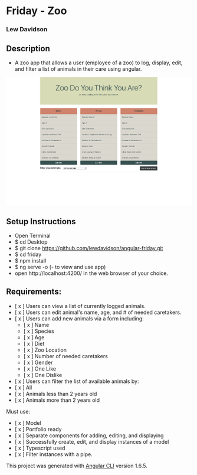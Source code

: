 # Friday - Zoo
### Lew Davidson

## Description
 * A zoo app that allows a user (employee of a zoo) to log, display, edit, and filter a list of animals in their care using angular.

 ![zoo-pic](zoo.png)

## Setup Instructions
 * Open Terminal
 * $ cd Desktop
 * $ git clone https://github.com/lewdavidson/angular-friday.git
 * $ cd friday
 * $ npm install
 * $ ng serve -o (- to view and use app)
 * open http://localhost:4200/ in the web browser of your choice.

## Requirements:

- [ x ] Users can view a list of currently logged animals.
- [ x ] Users can edit animal's name, age, and # of needed caretakers.
- [ x ] Users can add new animals via a form including:
  - [ x ] Name
  - [ x ] Species
  - [ x ] Age
  - [ x ] Diet
  - [ x ] Zoo Location
  - [ x ] Number of needed caretakers
  - [ x ] Gender
  - [ x ] One Like
  - [ x ] One Dislike
- [ x ] Users can filter the list of available animals by:
 - [ x ] All
 - [ x ] Animals less than 2 years old
 - [ x ] Animals more than 2 years old


Must use:
 - [ x ] Model
 - [ x ] Portfolio ready
 - [ x ] Separate components for adding, editing, and displaying
 - [ x ] Successfully create, edit, and display instances of a model
 - [ x ] Typescript used
 - [ x ] Filter instances with a pipe.


This project was generated with [Angular CLI](https://github.com/angular/angular-cli) version 1.6.5.
